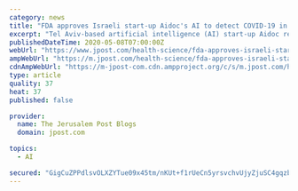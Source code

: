 ```yaml
---
category: news
title: "FDA approves Israeli start-up Aidoc's AI to detect COVID-19 in CT scans"
excerpt: "Tel Aviv-based artificial intelligence (AI) start-up Aidoc received approval by the US Food and Drug Administration (FDA) for their product helping doctors in detection and triage of findings associated with the coronavirus, the company said in a statement. Aidoc's AI system can detect and prioritize findings from CT scans associated coronavirus."
publishedDateTime: 2020-05-08T07:00:00Z
webUrl: "https://www.jpost.com/health-science/fda-approves-israeli-start-up-aidocs-ai-to-detect-covid-19-in-ct-scans-627358"
ampWebUrl: "https://m.jpost.com/health-science/fda-approves-israeli-start-up-aidocs-ai-to-detect-covid-19-in-ct-scans-627358/amp"
cdnAmpWebUrl: "https://m-jpost-com.cdn.ampproject.org/c/s/m.jpost.com/health-science/fda-approves-israeli-start-up-aidocs-ai-to-detect-covid-19-in-ct-scans-627358/amp"
type: article
quality: 37
heat: 37
published: false

provider:
  name: The Jerusalem Post Blogs
  domain: jpost.com

topics:
  - AI

secured: "GigCuZPPdlsvOLXZYTue09x45tm/nKUt+f1rUeCn5yrsvchvUjyZjuSC4gqzblUg97EIDTHUjE+rqFVUfErxD2cewolxDJUSUVgFD7xbe0QVzioVFWjZZb9dlFETgTiG4W4p1zBC2/sRtwPGdro8dpZr+Noi2c4iDWdQaZmQ02VVeju3UtrQDNvKdF9AxqSY/C5geQELmhkzOsu/IIJUcF5qIGcqdxyOCFMyMq/FsFwUe4ntS4WfV3dbIDigDnPG1OqB6pxdQfsvtOZXDmGFKvgJRfbjYP3ZOiVmWolTtjaEW4cXDRrSYlcFqUL+A4i0PykxsaHBiDR6PqoWtNDaXf52xi7PxtwVPIr0wmxFO8tH0S5zf81baduuHtcmvOyOjAO/Lkvwtwzt/hSsyIxMIv5/E2rBcPvsnqnjp3ILDMmMCNiB9zxsYRDQ6UWApA8ciPjNRgUvCRtFxYhVVElnxDrQNrEeEJ9RLLfgplF+ue8=;FpkmJlpwtzVXjXOKE0O19Q=="
---
```


